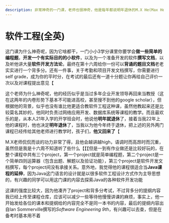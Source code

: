 ```yaml
---
description: 非常神奇的一门课，老师也很神奇，他是每年都说明年退休的M.X He(Max He)
---
```


# 软件工程(全英)

这门课为什么神奇呢，因为它啥都干，一门小小3学分课里你要学会**做一些简单的编程题**，**开发一个有实际目的的小软件**，以及为一个准备开发的软件**撰写文档**，以及听他讲大量**软件开发方法论**，最终在第十六周给你一份可以**背诵的题目文档**老老实实进行一个背多分。还有一件事，关于考勤和项目开发文档撰写，你需要进行self grade，成为你的平时分，在考试的最后还有一道十分题让你再给自己评价一次以及对课程提出意见【

这个老师为什么神奇呢，他的经历似乎是当过多年企业开发领导再回来当教授（这在这两年的内卷形势下基本不可能进高校，甚至搜不到他的google scholar），但根据他的背景，似乎也没有谁比他更适合教软件工程这种课，虽然他教起来还是比较莫名其妙的，他同时负责过网络应用开发、数据库系统等课程的教学。而且最欢乐的是，从本人21年入学的开学班会时，他说他**明年就退休**了，接着当我22年上他的课程时，他也决定**明年退休**了，当我以为他今年终于退休，把上述的另外两门课程已经传给其他老师进行教学时，孩子们，**他又回来了**【

M.X老师侃侃而谈的功力非常了得，且他会越讲越high，语调时而高昂时而沉重，虽然但是我是十六周不知道听了些什么【【【但是一到有作业做还是比较好玩的，在整个课程中共有三个project，第一个project就是简单编程题，第二个project是一个简单四则运算器（包含出题、解题以及验证功能），第三个project是软件开发文档撰写，每个project间没有承接关系。意外地，我觉得他的课程很适合当**Java课程的延伸**，因为Java这门语言的设计就是以很多软件工程设计方式作为主导思想的，有兴趣的同学可以用这门课的内容去探索Java的各种软件开发功能

这课的强度比较大，因为他凑齐了project和背多分考试，不过背多分的提纲内容我已经上传至课程仓库，应该可以减少一些等待他慢慢讲课的麻烦，事实上，他一开始发给各位的课本和提纲给的内容完全不是同一本书的内容，最后的提纲内容出自Ian Sommerville撰写的*Software Engineering 9th*，有兴趣可以去查，但是在备考时基本用不着